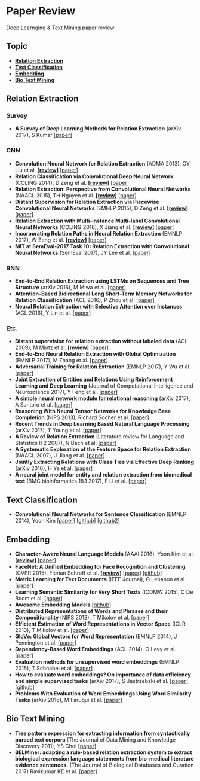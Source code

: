 # Paper Review
Deep Learnging & Text Mining paper review


## Topic

* **[Relation Extraction](#relation-extraction)**
* **[Text Classification](#text-classification)**
* **[Embedding](#embedding)**
* **[Bio Text Mining](#bio-text-mining)**


## Relation Extraction
### Survey
* **A Survey of Deep Learning Methods for Relation Extraction** (arXiv 2017), S Kumar [[paper]](https://arxiv.org/abs/1705.03645)

### CNN
* **Convolution Neural Network for Relation Extraction** (ADMA 2013), CY Liu et al. **[[review]](/relation_extraction/Relation_Neural_Network_for_Relation_Extraction.md)** [[paper]](https://link.springer.com/chapter/10.1007/978-3-642-53917-6_21)
* **Relation Classification via Convolutional Deep Neural Network** (COLING 2014), D Zeng et al. **[[review]](/relation_extraction/Relation_Classification_via_Convolutional_Deep_Neural_Network.md)** [[paper]](http://www.aclweb.org/anthology/C14-1220)
* **Relation Extraction: Perspective from Convolutional Neural Networks** (NAACL 2015), TH Nguyen et al. **[[review]](/relation_extraction/Relation_Extraction-Perspective_from_Convolutional_Neural_Networks.md)** [[paper]](http://www.cs.nyu.edu/~thien/pubs/vector15.pdf)
* **Distant Supervision for Relation Extraction via Piecewise Convolutional Neural Networks** (EMNLP 2015), D Zeng et al. **[[review]](/relation_extraction/Distant_Supervision_for_Relation_Extraction_via_Piecewise_Convolutional_Neural_Networks.md)** [[paper]](http://www.emnlp2015.org/proceedings/EMNLP/pdf/EMNLP203.pdf)
* **Relation Extraction with Multi-instance Multi-label Convolutional Neural Networks** (COLING 2016), X Jiang et al. **[[review]](/relation_extraction/Relation_Extraction_with_Multi-instance_Multi-label_Convolutional_Neural_Networks.md)** [[paper]](https://pdfs.semanticscholar.org/8731/369a707046f3f8dd463d1fd107de31d40a24.pdf)
* **Incorporating Relation Paths in Neural Relation Extraction** (EMNLP 2017), W Zeng et al. **[[review]](/relation_extraction/Incorporating_Relation_Paths_in_Neural_Relation_Extraction.md)** [[paper]](http://aclweb.org/anthology/D17-1186)
* **MIT at SemEval-2017 Task 10: Relation Extraction with Convolutional Neural Networks** (SemEval 2017), JY Lee et al. [[paper]](https://aclanthology.info/pdf/S/S17/S17-2171.pdf)

### RNN
* **End-to-End Relation Extraction using LSTMs on Sequences and Tree Structure** (arXiv 2016), M Miwa et al. [[paper]](https://arxiv.org/abs/1601.00770)
* **Attention-Based Bidirectional Long Short-Term Memory Networks for Relation Classification** (ACL 2016), P Zhou et al. [[paper]](http://anthology.aclweb.org/P16-2034)
* **Neural Relation Extraction with Selective Attention over Instances** (ACL 2016), Y Lin et al. [[paper]](http://www.aclweb.org/anthology/P16-1200)

### Etc.
* **Distant supervision for relation extraction without labeled data** (ACL 2009), M Mintz et al. **[[review]](/relation_extraction/Distant_supervision_for_relation_extraction_without_labeled_data.md)** [[paper]](https://web.stanford.edu/~jurafsky/mintz.pdf)
* **End-to-End Neural Relation Extraction with Global Optimization** (EMNLP 2017), M Zhang et al. [[paper]](https://pdfs.semanticscholar.org/0359/cde335fadcfe6f3407722c1a8cc620d0fe8c.pdf)
* **Adversarial Training for Relation Extraction** (EMNLP 2017), Y Wu et al. [[paper]](https://people.eecs.berkeley.edu/~russell/papers/emnlp17-relation.pdf)
* **Joint Extraction of Entities and Relations Using Reinforcement Learning and Deep Learning** (Journal of Computational Intelligence and Neuroscience 2017), Y Feng et al. [[paper]](https://www.hindawi.com/journals/cin/2017/7643065/)
* **A simple neural network module for relational reasoning** (arXiv 2017), A Santoro et al. [[paper]](https://arxiv.org/abs/1706.01427)
* **Reasoning With Neural Tensor Networks for Knowledge Base Completion** (NIPS 2013), Richard Socher et al. [[paper]](https://papers.nips.cc/paper/5028-reasoning-with-neural-tensor-networks-for-knowledge-base-completion.pdf)
* **Recent Trends in Deep Learning Based Natural Language Processing** (arXiv 2017), T Young et al. [[paper]](https://arxiv.org/abs/1708.02709)
* **A Review of Relation Extraction** (Literature review for Language and Statistics II 2 2007), N Bach et al. [[paper]](http://www.cs.cmu.edu/~nbach/papers/A-survey-on-Relation-Extraction.pdf)
* **A Systematic Exploration of the Feature Space for Relation Extraction** (NAACL 2007), J Jiang et al. [[paper]](http://sifaka.cs.uiuc.edu/czhai/pub/hlt07-rel.pdf)
* **Jointly Extracting Relations with Class Ties via Effective Deep Ranking** (arXiv 2016), H Ye et al. [[paper]](https://arxiv.org/abs/1612.07602)
* **A neural joint model for entity and relation extraction from biomedical text** (BMC bioinformatics 18.1 2017), F Li et al. [[paper]](https://bmcbioinformatics.biomedcentral.com/articles/10.1186/s12859-017-1609-9)



## Text Classification
* **Convolutional Neural Networks for Sentence Classification** (EMNLP 2014), Yoon Kim [[paper]](http://www.aclweb.org/anthology/D14-1181) [[github]](https://github.com/yoonkim/CNN_sentence) [[github2]](https://github.com/dennybritz/cnn-text-classification-tf)


## Embedding
* **Character-Aware Neural Language Models** (AAAI 2016), Yoon Kim et al. **[[review]](/embedding/Character-Aware_Neural_Language_Models.md)** [[paper]](https://arxiv.org/pdf/1508.06615.pdf)
* **FaceNet: A Unified Embedding for Face Recognition and Clustering** (CVPR 2015), Florian Schroff et al. **[[review]](/embedding/FaceNet-A_Unified_Embedding_for_Face_Recognition_and_Clustering.md)** [[paper]](https://arxiv.org/abs/1503.03832) [[github]](https://github.com/davidsandberg/facenet)
* **Metric Learning for Text Documents** (IEEE Journal), G Lebanon et al. [[paper]](http://ieeexplore.ieee.org/document/1597108)
* **Learning Semantic Similarity for Very Short Texts** (ICDMW 2015), C De Boom et al. [[paper]](https://arxiv.org/abs/1512.00765)
* **Awesome Embedding Models** [[github]](https://github.com/Hironsan/awesome-embedding-models)
* **Distributed Representations of Words and Phrases and their Compositionality** (NIPS 2013), T Mikolov et al. [[paper]](https://papers.nips.cc/paper/5021-distributed-representations-of-words-and-phrases-and-their-compositionality.pdf)
* **Efficient Estimation of Word Representations in Vector Space** (ICLR 2013), T Mikolov et al. [[paper]](https://arxiv.org/pdf/1301.3781.pdf)
* **GloVe: Global Vectors for Word Representation** (EMNLP 2014), J Pennington et al. [[paper]](https://nlp.stanford.edu/pubs/glove.pdf)
* **Dependency-Based Word Embeddings** (ACL 2014), O Levy et al. [[paper]](http://www.aclweb.org/anthology/P14-2050)
* **Evaluation methods for unsupervised word embeddings** (EMNLP 2015), T Schnabel et al. [[paper]](http://www.aclweb.org/anthology/D15-1036)
* **How to evaluate word embeddings? On importance of data efficiency and simple supervised tasks** (arXiv 2017), S Jastrzebski et al. [[paper]](https://arxiv.org/pdf/1702.02170.pdf)	[[github]](https://github.com/kudkudak/word-embeddings-benchmarks)
* **Problems With Evaluation of Word Embeddings Using Word Similarity Tasks** (arXiv 2016), M Faruqui et al. [[paper]](https://aclweb.org/anthology/W/W16/W16-2506.pdf)


## Bio Text Mining
* **Tree pattern expression for extracting information from syntactically parsed text corpora** (The Journal of Data Mining and Knowledge Discovery 2011), YS Choi [[paper]](https://link.springer.com/article/10.1007/s10618-010-0184-8)
* **BELMiner: adapting a rule-based relation extraction system to extract biological expression language statements from bio-medical literature evidence sentences.** (The Journal of Biological Databases and Curation 2017) Ravikumar KE et al. [[paper]](https://www.ncbi.nlm.nih.gov/pubmed/28365720)
